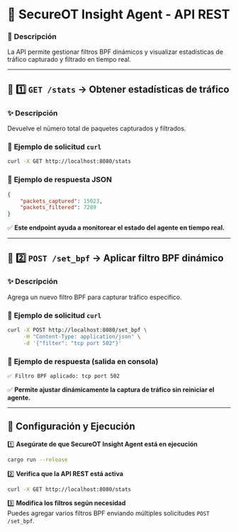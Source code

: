 # 📌 **SecureOT Insight Agent - API REST**
### 📑 **Descripción**
La API permite gestionar filtros BPF dinámicos y visualizar estadísticas de tráfico capturado y filtrado en tiempo real.

---

## 🔹 **1️⃣ `GET /stats` → Obtener estadísticas de tráfico**
### ✨ **Descripción**
Devuelve el número total de paquetes capturados y filtrados.

### 📌 **Ejemplo de solicitud `curl`**
```bash
curl -X GET http://localhost:8080/stats
```

### 📜 **Ejemplo de respuesta JSON**
```json
{
    "packets_captured": 15023,
    "packets_filtered": 7289
}
```

✅ **Este endpoint ayuda a monitorear el estado del agente en tiempo real.**  

---

## 🔹 **2️⃣ `POST /set_bpf` → Aplicar filtro BPF dinámico**
### ✨ **Descripción**
Agrega un nuevo filtro BPF para capturar tráfico específico.

### 📌 **Ejemplo de solicitud `curl`**
```bash
curl -X POST http://localhost:8080/set_bpf \
     -H "Content-Type: application/json" \
     -d '{"filter": "tcp port 502"}'
```

### 📜 **Ejemplo de respuesta (salida en consola)**
```bash
✅ Filtro BPF aplicado: tcp port 502
```

✅ **Permite ajustar dinámicamente la captura de tráfico sin reiniciar el agente.**  

---

## 📌 **Configuración y Ejecución**
1️⃣ **Asegúrate de que SecureOT Insight Agent está en ejecución**  
```bash
cargo run --release
```

2️⃣ **Verifica que la API REST está activa**  
```bash
curl -X GET http://localhost:8080/stats
```

3️⃣ **Modifica los filtros según necesidad**  
Puedes agregar varios filtros BPF enviando múltiples solicitudes `POST /set_bpf`.

